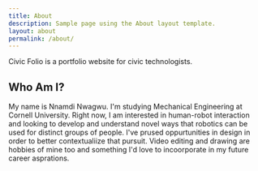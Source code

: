 ```yaml
---
title: About
description: Sample page using the About layout template.
layout: about
permalink: /about/
---
```


Civic Folio is a portfolio website for civic technologists.

## Who Am I?

My name is Nnamdi Nwagwu. I'm studying Mechanical Engineering at Cornell University. Right now, I am interested in human-robot interaction and looking to develop and understand novel ways that robotics can be used for distinct groups of people. I've prused oppurtunities in design in order to better contextualiize that pursuit. Video editing and drawing are hobbies of mine too and something I'd love to incoorporate in my future career asprations.
